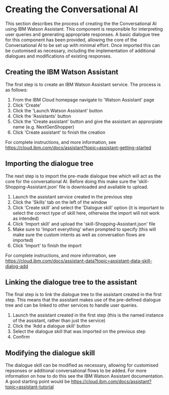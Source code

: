 # Creating the Conversational AI
This section describes the process of creating the the Conversational AI using IBM Watson Assistant. This component is responsible for interpreting user queries and generating appropriate responses. A basic dialogue tree for this component has been provided, allowing the core of the Conversational AI to be set up with minimal effort. Once imported this can be customised as necessary, including the implementation of additional dialogues and modifications of existing responses.

## Creating the IBM Watson Assistant
The first step is to create an IBM Watson Assistant service. The process is as follows:

1. From the IBM Cloud homepage navigate to 'Watson Assistant' page
2. Click 'Create'
3. Click the 'Launch Watson Assistant' button
4. Click the 'Assistants' button
5. Click the 'Create assistant' button and give the assistant an approrpiate name (e.g. NextGenShopper)
6. Click 'Create assistant' to finish the creation

For complete instructions, and more information, see https://cloud.ibm.com/docs/assistant?topic=assistant-getting-started

## Importing the dialogue tree
The next step is to import the pre-made dialogue tree which will act as the core for the conversational AI. Before doing this make sure the 'skill-Shopping-Assistant.json' file is downloaded and available to upload.

1. Launch the assistant service created in the previous step
2. Click the 'Skills' tab on the left of the window
3. Click 'Create skill' and select the 'Dialogue skill' option (it is important to select the correct type of skill here, otherwise the import will not work as intended)
4. Click 'Import skill' and upload the 'skill-Shopping-Assistant.json' file
5. Make sure to 'Import everything' when prompted to specify (this will make sure the custom intents as well as conversation flows are imported)
6. Click 'Import' to finish the import

For complete instructions, and more information, see https://cloud.ibm.com/docs/assistant-data?topic=assistant-data-skill-dialog-add

## Linking the dialogue tree to the assistant
The final step is to link the dialogue tree to the assistant created in the first step. This means that the assistant makes use of the pre-defined dialogue tree and can be linked to other services to handle user queries.

1. Launch the assistant created in the first step (this is the named instance of the assistant, rather than just the service)
2. Click the 'Add a dialogue skill' button
3. Select the dialogue skill that was imported on the previous step
4. Confirm

## Modifying the dialogue skill
The dialogue skill can be modified as necessary, allowing for customised repsonses or additional conversational flows to be added. For more information on how to do this see the IBM Watson Assistant documentation. A good starting point would be https://cloud.ibm.com/docs/assistant?topic=assistant-tutorial

